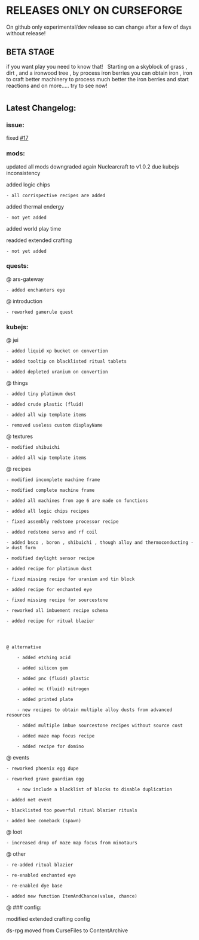 # RELEASES ONLY ON CURSEFORGE 
On github only experimental/dev release so can change after a few of days without release!

## BETA STAGE 
if you want play you need to know that!
 
Starting on a skyblock of grass , dirt , and a ironwood tree , by process iron berries you can obtain iron , iron to craft better machinery to process much better the iron berries and start reactions and on more..... try to see now!

#

## Latest Changelog:

### issue: 
fixed [#17](https://github.com/DevDyna/IronBerry/issues/17)

### mods:
updated all mods
downgraded again Nuclearcraft to v1.0.2 due kubejs inconsistency

added logic chips

    - all corrispective recipes are added

added thermal endergy

    - not yet added

added world play time

readded extended crafting

    - not yet added

### quests:

@ ars-gateway

    - added enchanters eye

@ introduction

    - reworked gamerule quest

### kubejs:

@ jei

    - added liquid xp bucket on convertion

    - added tooltip on blacklisted ritual tablets

    - added depleted uranium on convertion

@ things

    - added tiny platinum dust

    - added crude plastic (fluid)

    - added all wip template items

    - removed useless custom displayName

@ textures

    - modified shibuichi

    - added all wip template items

@ recipes

    - modified incomplete machine frame

    - modified complete machine frame 

    - added all machines from age 6 are made on functions

    - added all logic chips recipes

    - fixed assembly redstone processor recipe

    - added redstone servo and rf coil

    - added bsco , boron , shibuichi , though alloy and thermoconducting -> dust form

    - modified daylight sensor recipe

    - added recipe for platinum dust

    - fixed missing recipe for uranium and tin block

    - added recipe for enchanted eye

    - fixed missing recipe for sourcestone

    - reworked all imbuement recipe schema

    - added recipe for ritual blazier
    
    
    
    
    @ alternative

        - added etching acid

        - added silicon gem

        - added pnc (fluid) plastic

        - added nc (fluid) nitrogen

        - added printed plate

        - new recipes to obtain multiple alloy dusts from advanced resources

        - added multiple imbue sourcestone recipes without source cost

        - added maze map focus recipe

        - added recipe for domino




@ events

    - reworked phoenix egg dupe

    - reworked grave guardian egg

        + now include a blacklist of blocks to disable duplication
    
    - added net event

    - blacklisted too powerful ritual blazier rituals

    - added bee comeback (spawn)

@ loot

    - increased drop of maze map focus from minotaurs


@ other

    - re-added ritual blazier

    - re-enabled enchanted eye

    - re-enabled dye base

    - added new function ItemAndChance(value, chance)

@ ### config:

modified extended crafting config

ds-rpg moved from CurseFiles to ContentArchive 

#